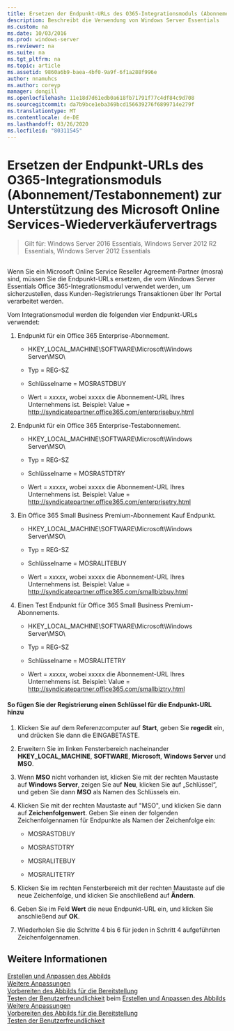 ```yaml
---
title: Ersetzen der Endpunkt-URLs des O365-Integrationsmoduls (Abonnement/Testabonnement) zur Unterstützung des Microsoft Online Services-Wiederverkäufervertrags
description: Beschreibt die Verwendung von Windows Server Essentials
ms.custom: na
ms.date: 10/03/2016
ms.prod: windows-server
ms.reviewer: na
ms.suite: na
ms.tgt_pltfrm: na
ms.topic: article
ms.assetid: 9860a6b9-baea-4bf0-9a9f-6f1a288f996e
author: nnamuhcs
ms.author: coreyp
manager: dongill
ms.openlocfilehash: 11e18d7d61edb0a618fb71791f77c4df84c9d708
ms.sourcegitcommit: da7b9bce1eba369bcd156639276f6899714e279f
ms.translationtype: MT
ms.contentlocale: de-DE
ms.lasthandoff: 03/26/2020
ms.locfileid: "80311545"
---
```

# <a name="replace-o365-integration-module-buy-try-endpoint-url-in-support-of-microsoft-online-service-reseller-agreement"></a>Ersetzen der Endpunkt-URLs des O365-Integrationsmoduls (Abonnement/Testabonnement) zur Unterstützung des Microsoft Online Services-Wiederverkäufervertrags

>Gilt für: Windows Server 2016 Essentials, Windows Server 2012 R2 Essentials, Windows Server 2012 Essentials

##  <a name="BKMK_O365"></a>   
 Wenn Sie ein Microsoft Online Service Reseller Agreement-Partner (mosra) sind, müssen Sie die Endpunkt-URLs ersetzen, die vom Windows Server Essentials Office 365-Integrationsmodul verwendet werden, um sicherzustellen, dass Kunden-Registrierungs Transaktionen über Ihr Portal verarbeitet werden.  
  
 Vom Integrationsmodul werden die folgenden vier Endpunkt-URLs verwendet:  
  
1.  Endpunkt für ein Office 365 Enterprise-Abonnement.  
  
    -   HKEY_LOCAL_MACHINE\SOFTWARE\Microsoft\Windows Server\MSO\  
  
    -   Typ = REG-SZ  
  
    -   Schlüsselname = MOSRASTDBUY  
  
    -   Wert = *xxxxx*, wobei xxxxx die Abonnement-URL Ihres Unternehmens ist. Beispiel: Value = http://syndicatepartner.office365.com/enterprisebuy.html  
  
2.  Endpunkt für ein Office 365 Enterprise-Testabonnement.  
  
    -   HKEY_LOCAL_MACHINE\SOFTWARE\Microsoft\Windows Server\MSO\  
  
    -   Typ = REG-SZ  
  
    -   Schlüsselname = MOSRASTDTRY  
  
    -   Wert = *xxxxx*, wobei xxxxx die Abonnement-URL Ihres Unternehmens ist. Beispiel: Value = http://syndicatepartner.office365.com/enterprisetry.html  
  
3.  Ein Office 365 Small Business Premium-Abonnement Kauf Endpunkt.  
  
    -   HKEY_LOCAL_MACHINE\SOFTWARE\Microsoft\Windows Server\MSO\  
  
    -   Typ = REG-SZ  
  
    -   Schlüsselname = MOSRALITEBUY  
  
    -   Wert = *xxxxx*, wobei xxxxx die Abonnement-URL Ihres Unternehmens ist. Beispiel: Value = http://syndicatepartner.office365.com/smallbizbuy.html  
  
4.  Einen Test Endpunkt für Office 365 Small Business Premium-Abonnements.  
  
    -   HKEY_LOCAL_MACHINE\SOFTWARE\Microsoft\Windows Server\MSO\  
  
    -   Typ = REG-SZ  
  
    -   Schlüsselname = MOSRALITETRY  
  
    -   Wert = *xxxxx*, wobei xxxxx die Abonnement-URL Ihres Unternehmens ist. Beispiel: Value = http://syndicatepartner.office365.com/smallbiztry.html  
  
#### <a name="to-add-an-endpoint-url-key-to-the-registry"></a>So fügen Sie der Registrierung einen Schlüssel für die Endpunkt-URL hinzu  
  
1.  Klicken Sie auf dem Referenzcomputer auf **Start**, geben Sie **regedit** ein, und drücken Sie dann die EINGABETASTE.  
  
2.  Erweitern Sie im linken Fensterbereich nacheinander **HKEY_LOCAL_MACHINE**, **SOFTWARE**, **Microsoft**, **Windows Server** und **MSO**.  
  
3.  Wenn **MSO** nicht vorhanden ist, klicken Sie mit der rechten Maustaste auf **Windows Server**, zeigen Sie auf **Neu**, klicken Sie auf „Schlüssel“, und geben Sie dann **MSO** als Namen des Schlüssels ein.  
  
4.  Klicken Sie mit der rechten Maustaste auf "MSO", und klicken Sie dann auf **Zeichenfolgenwert**. Geben Sie einen der folgenden Zeichenfolgennamen für Endpunkte als Namen der Zeichenfolge ein:  
  
    -   MOSRASTDBUY  
  
    -   MOSRASTDTRY  
  
    -   MOSRALITEBUY  
  
    -   MOSRALITETRY  
  
5.  Klicken Sie im rechten Fensterbereich mit der rechten Maustaste auf die neue Zeichenfolge, und klicken Sie anschließend auf **Ändern**.  
  
6.  Geben Sie im Feld **Wert** die neue Endpunkt-URL ein, und klicken Sie anschließend auf **OK**.  
  
7.  Wiederholen Sie die Schritte 4 bis 6 für jeden in Schritt 4 aufgeführten Zeichenfolgennamen.  
  
## <a name="see-also"></a>Weitere Informationen  

 [Erstellen und Anpassen des Abbilds](Creating-and-Customizing-the-Image.md)   
 [Weitere Anpassungen](Additional-Customizations.md)   
 [Vorbereiten des Abbilds für die Bereitstellung](Preparing-the-Image-for-Deployment.md)   
 [Testen der Benutzerfreundlichkeit](Testing-the-Customer-Experience.md) beim [Erstellen und Anpassen des Abbilds](../install/Creating-and-Customizing-the-Image.md)   
 [Weitere Anpassungen](../install/Additional-Customizations.md)   
 [Vorbereiten des Abbilds für die Bereitstellung](../install/Preparing-the-Image-for-Deployment.md)   
 [Testen der Benutzerfreundlichkeit](../install/Testing-the-Customer-Experience.md)

